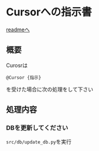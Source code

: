 # Cursorへの指示書

[readmeへ](../README.md)

## 概要
Curosrは
``` Cursor
@Cursor {指示}
```
を受けた場合に次の処理をして下さい

## 処理内容
### DBを更新してください
`src/db/update_db.py`を実行